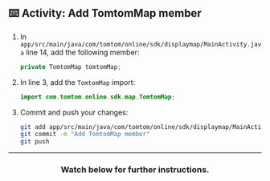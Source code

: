 ## :keyboard: Activity: Add TomtomMap member

1. In `app/src/main/java/com/tomtom/online/sdk/displaymap/MainActivity.java` line 14, add the following member:
    ```java
    private TomtomMap tomtomMap;
    ```
1.  In line 3, add the `TomtomMap` import:
    ```java
    import com.tomtom.online.sdk.map.TomtomMap;
    ```
1. Commit and push your changes:
    ```bash
    git add app/src/main/java/com/tomtom/online/sdk/displaymap/MainActivity.java
    git commit -m "Add TomtomMap member"
    git push
    ```

<hr>
<h3 align="center">Watch below for further instructions.</h3>

